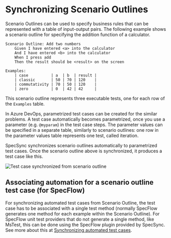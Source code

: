 # Synchronizing Scenario Outlines

Scenario Outlines can be used to specify business rules that can be represented with a table of input-output pairs. The following example shows a scenario outline for specifying the addition function of a calculator.

```text
Scenario Outline: Add two numbers
    Given I have entered <a> into the calculator
    And I have entered <b> into the calculator
    When I press add
    Then the result should be <result> on the screen

Examples: 
    | case          | a  | b  | result |
    | classic       | 50 | 70 | 120    |
    | commutativity | 70 | 50 | 120    |
    | zero          | 0  | 42 | 42     |
```

This scenario outline represents three executable tests, one for each row of the `Examples` table.

In Azure DevOps, parametrized test cases can be created for the similar problems. A test case automatically becomes parametrized, once you use a parameter \(e.g. `@myparam`\) in the test case steps. The parameter values can be specified in a separate table, similarly to scenario outlines: one row in the parameter values table represents one test, called iteration.

SpecSync synchronizes scenario outlines automatically to parametrized test cases. Once the scenario outline above is synchronized, it produces a test case like this.

![Test case synchronized from scenario outline](../.gitbook/assets/scenario-outlines-parametrized-test-case.png)

## Associating automation for a scenario outline test case \(for SpecFlow\)

For synchronizing automated test cases from Scenario Outline, the test case has to be associated with a single test method \(normally SpecFlow generates one method for each example within the Scenario Outline\). For SpecFlow unit test providers that do not generate a single method, like MsTest, this can be done using the SpecFlow plugin provided by SpecSync. See more about this at [Synchronizing automated test cases](synchronizing-automated-test-cases.md).

